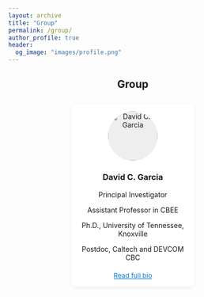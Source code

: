 ```yaml
---
layout: archive
title: "Group"
permalink: /group/
author_profile: true
header:
  og_image: "images/profile.png"
---
```


<style>
.group-members {
  display: flex;
  flex-wrap: wrap;
  gap: 2em;
  justify-content: center;
  margin-top: 2em;
}
.member {
  background: #fff;
  border-radius: 8px;
  box-shadow: 0 2px 8px rgba(0,0,0,0.07);
  padding: 1em;
  max-width: 220px;
  text-align: center;
  margin-bottom: 2em;
}
.group-img {
  width: 100px;
  height: 100px;
  object-fit: cover;
  border-radius: 50%;
  margin-bottom: 1em;
  background: #eee;
  display: block;
  margin-left: auto;
  margin-right: auto;
}
.bio-link {
  display: inline-block;
  margin-top: 0.5em;
  color: #007acc;
  text-decoration: underline;
  font-size: 0.95em;
}
</style>

<section id="group" class="group-section">
  <div class="container">
    <h2 style="text-align: center;">Group</h2>
    <div class="group-members">
      <div class="member">
        <img src="/images/David-portrait.png" alt="David C. Garcia" class="group-img" />
        <h3>David C. Garcia</h3>
        <p>Principal Investigator</p>
        <p>Assistant Professor in CBEE</p>
        <p>Ph.D., University of Tennessee, Knoxville</p>
        <p>Postdoc, Caltech and DEVCOM CBC</p>
        <a href="/group/david-garcia/" class="bio-link">Read full bio</a>
      </div>
    </div>
  </div>
</section>


